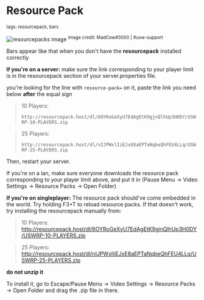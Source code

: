 # Resource Pack
<sup>tags: resourcepack, bars</sup>

![resourcepacks image](https://cdn.discordapp.com/attachments/1046141629070848070/1046231982348185660/Screenshot_1321.png)
<sup>image credit: MadCow#3000 | #usw-support</sup> 

Bars appear like that when you don't have the __resourcepack__ installed correctly

**__If you're on a server:__**
make sure the link corresponding to your player limit is in the resourcepack section of your server.properties file.

you're looking for the line with `resource-pack=` on it, paste the link you need below __after__ the equal sign

> 10 Players: 
> 
> `http://resourcepack.host/dl/6OYRoGeXyU7EdAgEtK9gjnQlhUp3H0DY/USWRP-10-PLAYERS.zip`

> 25 Players: 
> 
> `http://resourcepack.host/dl/nIJPWxlIiEJxE8aEPTaNqbeQhFEU4LLq/USWRP-25-PLAYERS.zip`

Then, restart your server.

If you're on a lan, make sure everyone downloads the resource pack corresponding to your player limit above, and put it in (Pause Menu -> Video Settings -> Resource Packs -> Open Folder)

**__If you're on singleplayer:__**
The resource pack should've come embedded in the world. Try holding F3+T to reload resource packs. If that doesn't work, try
installing the resourcepack manually from:

> 10 Players: http://resourcepack.host/dl/6OYRoGeXyU7EdAgEtK9gjnQlhUp3H0DY/USWRP-10-PLAYERS.zip

> 25 Players: http://resourcepack.host/dl/nIJPWxlIiEJxE8aEPTaNqbeQhFEU4LLq/USWRP-25-PLAYERS.zip

**do not unzip it**

To install it, go to Escape/Pause Menu -> Video Settings -> Resource Packs -> Open Folder and drag the .zip file in there.
